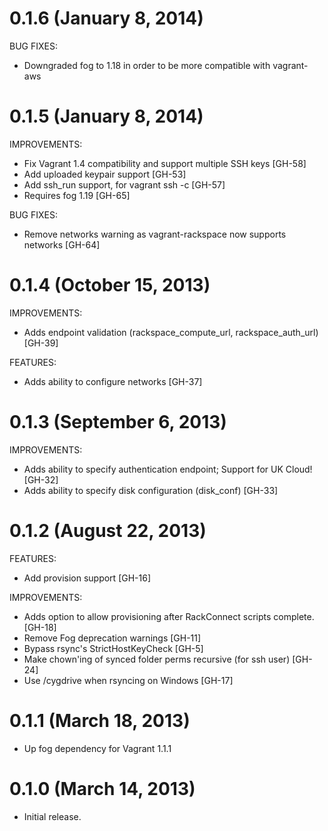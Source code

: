 # 0.1.6 (January 8, 2014)

BUG FIXES:

  - Downgraded fog to 1.18 in order to be more compatible with vagrant-aws
  
# 0.1.5 (January 8, 2014)

IMPROVEMENTS:

  - Fix Vagrant 1.4 compatibility and support multiple SSH keys [GH-58]
  - Add uploaded keypair support [GH-53]
  - Add ssh_run support, for vagrant ssh -c [GH-57]
  - Requires fog 1.19 [GH-65]

BUG FIXES:

  - Remove networks warning as vagrant-rackspace now supports networks [GH-64]

# 0.1.4 (October 15, 2013)

IMPROVEMENTS:

  - Adds endpoint validation (rackspace_compute_url, rackspace_auth_url) [GH-39]
  
FEATURES:
  - Adds ability to configure networks [GH-37]

# 0.1.3 (September 6, 2013)

IMPROVEMENTS:

  - Adds ability to specify authentication endpoint; Support for UK Cloud! [GH-32]
  - Adds ability to specify disk configuration (disk_conf) [GH-33]

# 0.1.2 (August 22, 2013)

FEATURES:

- Add provision support [GH-16]
  
IMPROVEMENTS:
  
  - Adds option to allow provisioning after RackConnect scripts complete. [GH-18]
  - Remove Fog deprecation warnings [GH-11]
  - Bypass rsync's StrictHostKeyCheck [GH-5]
  - Make chown'ing of synced folder perms recursive (for ssh user) [GH-24]
  - Use /cygdrive when rsyncing on Windows [GH-17]
  
  
# 0.1.1 (March 18, 2013)

* Up fog dependency for Vagrant 1.1.1

# 0.1.0 (March 14, 2013)

* Initial release.
